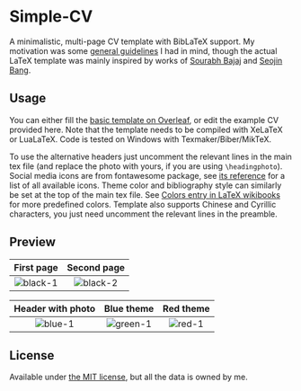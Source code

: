
# Simple-CV

A minimalistic, multi-page CV template with BibLaTeX support. My motivation was some [general guidelines](http://dcetin.me/en/blog/how-to-write-a-good-cv) I had in mind, though the actual LaTeX template was mainly inspired by works of [Sourabh Bajaj](https://github.com/sb2nov/resume) and [Seojin Bang](https://github.com/SeojinBang/TidyCV).

## Usage

You can either fill the [basic template on Overleaf](https://www.overleaf.com/latex/templates/simple-cv/wmsyrgqwwqnc), or edit the example CV provided here.
Note that the template needs to be compiled with XeLaTeX or LuaLaTeX.
Code is tested on Windows with Texmaker/Biber/MikTeX.

To use the alternative headers just uncomment the relevant lines in the main tex file (and replace the photo with yours, if you are using `\headingphoto`). Social media icons are from fontawesome package, see [its reference](https://mirrors.ibiblio.org/CTAN/fonts/fontawesome/doc/fontawesome.pdf) for a list of all available icons.
Theme color and bibliography style can similarly be set at the top of the main tex file. See [Colors entry in LaTeX wikibooks](https://en.wikibooks.org/wiki/LaTeX/Colors) for more predefined colors.
Template also supports Chinese and Cyrillic characters, you just need uncomment the relevant lines in the preamble.

## Preview

First page                 | Second page
:-------------------------:|:-------------------------:
![black-1](img/black-1.png)|![black-2](img/black-2.png)

Header with photo                | Blue theme               | Red theme
:-------------------------------:|:------------------------:|:---------------------:
![blue-1](img/black_photo-1.png) |![green-1](img/blue-1.png)|![red-1](img/red-1.png)

## License

Available under [the MIT license](https://opensource.org/licenses/MIT), but all the data is owned by me.
